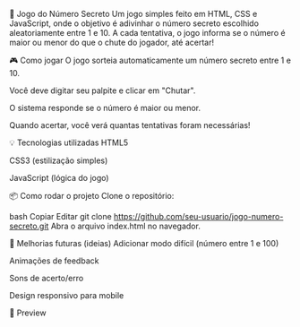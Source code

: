 🔢 Jogo do Número Secreto
Um jogo simples feito em HTML, CSS e JavaScript, onde o objetivo é adivinhar o número secreto escolhido aleatoriamente entre 1 e 10.
A cada tentativa, o jogo informa se o número é maior ou menor do que o chute do jogador, até acertar!

🎮 Como jogar
O jogo sorteia automaticamente um número secreto entre 1 e 10.

Você deve digitar seu palpite e clicar em "Chutar".

O sistema responde se o número é maior ou menor.

Quando acertar, você verá quantas tentativas foram necessárias!

💡 Tecnologias utilizadas
HTML5

CSS3 (estilização simples)

JavaScript (lógica do jogo)

📦 Como rodar o projeto
Clone o repositório:

bash
Copiar
Editar
git clone https://github.com/seu-usuario/jogo-numero-secreto.git
Abra o arquivo index.html no navegador.

🚀 Melhorias futuras (ideias)
Adicionar modo difícil (número entre 1 e 100)

Animações de feedback

Sons de acerto/erro

Design responsivo para mobile

📸 Preview
